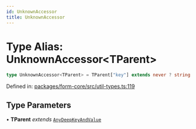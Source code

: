 ```yaml
---
id: UnknownAccessor
title: UnknownAccessor
---
```


<!-- DO NOT EDIT: this page is autogenerated from the type comments -->

# Type Alias: UnknownAccessor\<TParent\>

```ts
type UnknownAccessor<TParent> = TParent["key"] extends never ? string : `${TParent["key"]}.${string}`;
```

Defined in: [packages/form-core/src/util-types.ts:119](https://github.com/Pascalmh/tanstack-form/blob/main/packages/form-core/src/util-types.ts#L119)

## Type Parameters

• **TParent** *extends* [`AnyDeepKeyAndValue`](../interfaces/anydeepkeyandvalue.md)
